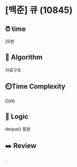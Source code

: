 # [백준] 큐 (10845)

## ⏰  **time**
20분

## :pushpin: **Algorithm**
자료구조

## ⏲️**Time Complexity**
$O(N)$

## :round_pushpin: **Logic**
deque() 활용

## :black_nib: **Review**
.
